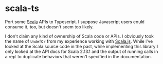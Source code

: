 # scala-ts

Port some [Scala](https://www.scala-lang.org) APIs to Typescript. I suppose Javascript users could
consume it, too, but doesn't seem too likely.

I don't claim any kind of ownership of Scala code or APIs. I obviously took the name of `UndefOr` from
my experience working with [Scala.js](https://www.scala-js-.org). While I've looked at the Scala source
code in the past, while implementing this library I only looked at the API docs for Scala 2.13.1 and
the output of running calls in a repl to duplicate behaviors that weren't specified in the 
documentation.
